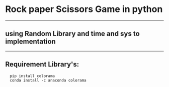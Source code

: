 # Rock paper Scissors Game in python
-------------------------------------------
## using Random Library and time and sys to implementation

___

## Requirement Library's:
      pip install colorama
      conda install -c anaconda colorama
